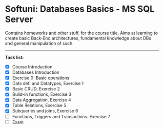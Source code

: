 # Softuni: Databases Basics - MS SQL Server
Contains homeworks and other stuff, for the course title. Aims at learning to create basic Back-End architectures, fundamental knowledge about DBs and general manipulation of such.

- - -

**Task list:**

- [x] Course Introduction
- [x] Databases Introduction
- [x] Exercise 0: Basic operations
- [x] Data def. and Datatypes, Exercise 1
- [x] Basic CRUD, Exercise 2
- [x] Build-in functions, Exercise 3
- [x] Data Aggregation, Exercise 4
- [x] Table Relations, Exercise 5
- [x] Subqueries and joins, Exercise 6
- [ ] Functions, Triggers and Transactions. Exercise 7
- [ ] Exam
